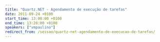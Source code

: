 ```yaml
---
title: "Quartz.NET - Agendamento de execução de tarefas"
date: 2011-09-24 +0100
start_time: 13:00:00 +0100
end_time: 13:20:00 +0100
speakers: ["vmpaulino"]
redirect_from: /sessao/quartz-net-agendamento-de-execucao-de-tarefas/
---
```

